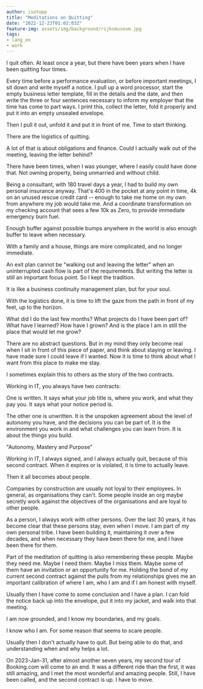 ```yaml
---
author: isotopp
title: "Meditations on Quitting"
date: "2022-12-23T01:02:03Z"
feature-img: assets/img/background/rijksmuseum.jpg
tags:
- lang_en
- work
---
```


I quit often.
At least once a year, but there have been years when I have been quitting four times.

Every time before a performance evaluation, or before important meetings, I sit down and write myself a notice.
I pull up a word processor, start the empty business letter template, fill in the details and the date, and then write the three or four sentences necessary to inform my employer that the time has come to part ways.
I print this, collect the letter, fold it properly and put it into an empty unsealed envelope.

Then I pull it out, unfold it and put it in front of me.
Time to start thinking.

There are the logistics of quitting.

A lot of that is about obligations and finance.
Could I actually walk out of the meeting, leaving the letter behind?

There have been times, when I was younger, where I easily could have done that. Not owning property, being unmarried and without child.

Being a consultant, with 180 travel days a year, I had to build my own personal insurance anyway.
That's  400 in the pocket at any point in time, 4k on an unused rescue credit card -- enough to take me home on my own from anywhere my job would take me.
And a coordinate transformation on my checking account that sees a few 10k as Zero, to provide immediate emergency burn fuel.

Enough buffer against possible bumps anywhere in the world is also enough buffer to leave when necessary.

With a family and a house, things are more complicated, and no longer immediate.

An exit plan cannot be "walking out and leaving the letter" when an uninterrupted cash flow is part of the requirements.
But writing the letter is still an important focus point. 
So I kept the tradition.

It is like a business continuity management plan, but for your soul.

With the logistics done, it is time to lift the gaze from the path in front of my feet, up to the horizon.

What did I do the last few months?
What projects do I have been part of?
What have I learned?
How have I grown?
And is the place I am in still the place that would let me grow?

There are no abstract questions.
But in my mind they only become real when I sit in front of this piece of paper, and think about staying or leaving.
I have made sure I could leave if I wanted.
Now it is time to think about what I want from this place to make me stay.

I sometimes explain this to others as the story of the two contracts.

Working in IT, you always have two contracts:

One is written.
It says what your job title is, where you work, and what they pay you.
It says what your notice period is.

The other one is unwritten.
It is the unspoken agreement about the level of autonomy you have, and the decisions you can be part of.
It is the environment you work in and what challenges you can learn from.
It is about the things you build.

"Autonomy, Mastery and Purpose"

Working in IT, I always signed, and I always actually quit, because of this second contract.
When it expires or is violated, it is time to actually leave.

Then it all becomes about people.

Companies by construction are usually not loyal to their employees.
In general, as organisations they can't.
Some people inside an org maybe secretly work against the objectives of the organisations and are loyal to other people.

As a person, I always work with other persons.
Over the last 30 years, it has become clear that these persons stay, even when I move.
I am part of my own personal tribe.
I have been building it, maintaining it over a few decades, and when necessary they have been there for me, and I have been there for them.

Part of the meditation of quitting is also remembering these people.
Maybe they need me.
Maybe I need them.
Maybe I miss them.
Maybe some of them have an invitation or an opportunity for me.
Holding the bond of my current second contract against the pulls from my relationships gives me an important calibration of where I am, who I am and if I am honest with myself.

Usually then I have come to some conclusion and I have a plan.
I can fold the notice back up into the envelope, put it into my jacket, and walk into that meeting.

I am now grounded, and I know my boundaries, and my goals.

I know who I am.
For some reason that seems to scare people.

Usually then I don't actually have to quit.
But being able to do that, and understanding when and why helps a lot.

On 2023-Jan-31, after almost another seven years, my second tour of Booking.com will come to an end.
It was a different ride than the first, it was still amazing, and I met the most wonderful and amazing people.
Still, I have been called, and the second contract is up.
I have to move.
